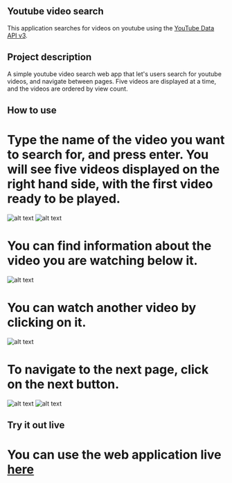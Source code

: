 ## Youtube video search

This application searches for videos on youtube using the [YouTube Data API v3](https://developers.google.com/youtube/v3/ "Google's Homepage").

## Project description

A simple youtube video search web app that let's users search for youtube videos, and navigate between
pages. Five videos are displayed at a time, and the videos are ordered by view count.

## How to use

# Type the name of the video you want to search for, and press enter. You will see five videos displayed on the right hand side, with the first video ready to be played.

![alt text](https://gdurl.com/78mw)
![alt text](https://gdurl.com/2NQD)

# You can find information about the video you are watching below it.

![alt text](https://gdurl.com/AAE9)

# You can watch another video by clicking on it.

![alt text](https://gdurl.com/lA8o)

# To navigate to the next page, click on the next button.

![alt text](https://gdurl.com/uafk)
![alt text](https://gdurl.com/MhS0)

## Try it out live

# You can use the web application live [here](https://yt-video-search.netlify.com/)
